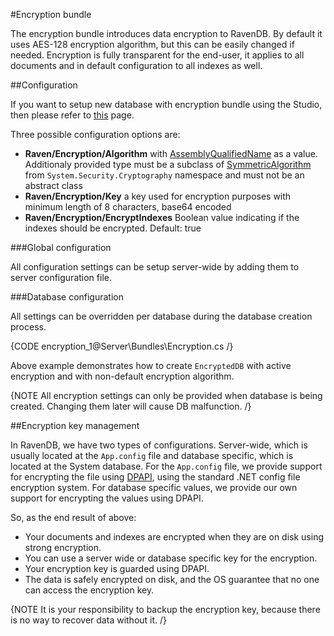 ﻿#Encryption bundle

The encryption bundle introduces data encryption to RavenDB. By default it uses AES-128 encryption algorithm, but this can be easily changed if needed. Encryption is fully transparent for the end-user, it applies to all documents and in default configuration to all indexes as well.

##Configuration

If you want to setup new database with encryption bundle using the Studio, then please refer to [this](../../studio/Bundles/encryption) page.

Three possible configuration options are:   
* **Raven/Encryption/Algorithm** with [AssemblyQualifiedName](http://msdn.microsoft.com/en-us/library/system.type.assemblyqualifiedname.aspx) as a value. Additionaly provided type must be a subclass of [SymmetricAlgorithm](http://msdn.microsoft.com/en-us/library/system.security.cryptography.symmetricalgorithm.aspx) from `System.Security.Cryptography` namespace and must not be an abstract class    
* **Raven/Encryption/Key** a key used for encryption purposes with minimum length of 8 characters, base64 encoded    
* **Raven/Encryption/EncryptIndexes** Boolean value indicating if the indexes should be encrypted. Default: true   

###Global configuration

All configuration settings can be setup server-wide by adding them to server configuration file.

###Database configuration

All settings can be overridden per database during the database creation process.

{CODE encryption_1@Server\Bundles\Encryption.cs /}

Above example demonstrates how to create `EncryptedDB` with active encryption and with non-default encryption algorithm.

{NOTE All encryption settings can only be provided when database is being created. Changing them later will cause DB malfunction. /}

##Encryption key management

In RavenDB, we have two types of configurations. Server-wide, which is usually located at the `App.config` file and database specific, which is located at the System database. For the `App.config` file, we provide support for encrypting the file using [DPAPI](http://en.wikipedia.org/wiki/Data_Protection_API), using the standard .NET config file encryption system. For database specific values, we provide our own support for encrypting the values using DPAPI.

So, as the end result of above:    
*	Your documents and indexes are encrypted when they are on disk using strong encryption.    
*	You can use a server wide or database specific key for the encryption.   
*	Your encryption key is guarded using DPAPI.   
*	The data is safely encrypted on disk, and the OS guarantee that no one can access the encryption key.   

{NOTE It is your responsibility to backup the encryption key, because there is no way to recover data without it. /}
